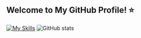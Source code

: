 ## Welcome to My GitHub Profile! ⭐️
[![My Skills](https://skillicons.dev/icons?i=py,latex,r,js,html,css,linux,matlab,mysql,obsidian,vscode)](https://skillicons.dev)
![GitHub stats](https://github-readme-stats.vercel.app/api?username=sama-hussien&show_icons=true&theme=radical)


<!--
**sama-hussien/sama-hussien** is a ✨ _special_ ✨ repository because its `README.md` (this file) appears on your GitHub profile.

Here are some ideas to get you started:

- 🔭 I’m currently working on ...
- 🌱 I’m currently learning ...
- 👯 I’m looking to collaborate on ...
- 🤔 I’m looking for help with ...
- 💬 Ask me about ...
- 📫 How to reach me: ...
- 😄 Pronouns: ...
- ⚡ Fun fact: ...
-->
